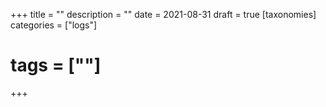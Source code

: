 +++
title = ""
description = ""
date = 2021-08-31
draft = true
[taxonomies]
categories = ["logs"]
# tags = [""]
+++